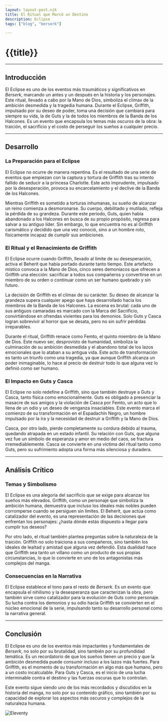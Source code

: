 ```yaml
---
layout: layout-post.njk
title: El Ritual que Marcó un Destino  
description: Eclipse 
tags: ["blog", "berserk"]

---
```


# {{title}}


---

## Introducción  


El Eclipse es uno de los eventos más traumáticos y significativos en *Berserk*, marcando un antes y un después en la historia y los personajes. Este ritual, llevado a cabo por la Mano de Dios, simboliza el clímax de la ambición desmedida y la tragedia humana. Durante el Eclipse, Griffith, impulsado por su deseo de poder, toma una decisión que cambiará para siempre su vida, la de Guts y la de todos los miembros de la Banda de los Halcones. Es un evento que encapsula los temas más oscuros de la obra: la traición, el sacrificio y el costo de perseguir los sueños a cualquier precio.

---

## Desarrollo  

### La Preparación para el Eclipse  
El Eclipse no ocurre de manera repentina. Es el resultado de una serie de eventos que empiezan con la captura y tortura de Griffith tras su intento fallido de seducir a la princesa Charlotte. Este acto imprudente, impulsado por la desesperación, provoca su encarcelamiento y el declive de la Banda de los Halcones.  

Mientras Griffith es sometido a torturas inhumanas, su sueño de alcanzar un reino comienza a desmoronarse. Su cuerpo, debilitado y mutilado, refleja la pérdida de su grandeza. Durante este periodo, Guts, quien había abandonado a los Halcones en busca de su propio propósito, regresa para salvar a su antiguo líder. Sin embargo, lo que encuentra no es al Griffith carismático y decidido que una vez conoció, sino a un hombre roto, físicamente incapaz de cumplir sus ambiciones.

### El Ritual y el Renacimiento de Griffith  
El Eclipse ocurre cuando Griffith, llevado al límite de su desesperación, activa el Beherit que había portado durante tanto tiempo. Este artefacto místico convoca a la Mano de Dios, cinco seres demoníacos que ofrecen a Griffith una elección: sacrificar a todos sus compañeros y convertirse en un miembro de su orden o continuar como un ser humano quebrado y sin futuro.

La decisión de Griffith es el clímax de su carácter. Su deseo de alcanzar la grandeza supera cualquier apego que haya desarrollado hacia los miembros de la Banda de los Halcones. La escena es brutal: cada uno de sus antiguos camaradas es marcado con la Marca del Sacrificio, convirtiéndose en ofrendas vivientes para los demonios. Solo Guts y Casca logran sobrevivir al horror que se desata, pero no sin sufrir pérdidas irreparables.

Durante el ritual, Griffith renace como Femto, el quinto miembro de la Mano de Dios. Este nuevo ser, desprovisto de humanidad, simboliza la culminación de su ambición desmedida y el abandono total de los lazos emocionales que lo ataban a su antigua vida. Este acto de transformación es tanto un triunfo como una tragedia, ya que aunque Griffith alcanza un poder inimaginable, lo hace al precio de destruir todo lo que alguna vez lo definió como ser humano.

### El Impacto en Guts y Casca  
El Eclipse no solo redefine a Griffith, sino que también destruye a Guts y Casca, tanto física como emocionalmente. Guts es obligado a presenciar la masacre de sus amigos y la violación de Casca por Femto, un acto que lo llena de un odio y un deseo de venganza insaciables. Este evento marca el comienzo de su transformación en el Espadachín Negro, un hombre impulsado por la ira y la necesidad de destruir a Griffith y la Mano de Dios.

Casca, por otro lado, pierde completamente su cordura debido al trauma, quedando atrapada en un estado infantil. Su relación con Guts, que alguna vez fue un símbolo de esperanza y amor en medio del caos, se fractura irremediablemente. Casca se convierte en una víctima del ritual tanto como Guts, pero su sufrimiento adopta una forma más silenciosa y duradera.

---

## Análisis Crítico  

### Temas y Simbolismo  
El Eclipse es una alegoría del sacrificio que se exige para alcanzar los sueños más elevados. Griffith, como un personaje que simboliza la ambición humana, demuestra que incluso los ideales más nobles pueden corromperse cuando se persiguen sin límites. El Beherit, que actúa como catalizador del evento, es una representación de las decisiones que enfrentan los personajes: ¿hasta dónde estás dispuesto a llegar para cumplir tus deseos?  

Por otro lado, el ritual también plantea preguntas sobre la naturaleza de la traición. Griffith no solo traiciona a sus compañeros, sino también los ideales de lealtad y amistad que alguna vez defendió. Esta dualidad hace que Griffith sea tanto un villano como un producto de sus propias circunstancias, lo que lo convierte en uno de los antagonistas más complejos del manga.

### Consecuencias en la Narrativa  
El Eclipse establece el tono para el resto de *Berserk*. Es un evento que encapsula el nihilismo y la desesperanza que caracterizan la obra, pero también sirve como catalizador para la evolución de Guts como personaje. Su lucha contra los demonios y su odio hacia Griffith se convierten en el núcleo emocional de la serie, impulsando tanto su desarrollo personal como la narrativa general.

---

## Conclusión  
El Eclipse es uno de los eventos más impactantes y fundamentales de *Berserk*, no solo por su brutalidad, sino también por su profundidad temática. Es un recordatorio de que los sueños tienen un precio y que la ambición desmedida puede consumir incluso a los lazos más fuertes. Para Griffith, es el momento de su transformación en algo más que humano, pero a un costo incalculable. Para Guts y Casca, es el inicio de una lucha interminable contra el destino y las fuerzas oscuras que lo controlan.

Este evento sigue siendo uno de los más recordados y discutidos en la historia del manga, no solo por su contenido gráfico, sino también por su capacidad de explorar los aspectos más oscuros y complejos de la naturaleza humana.  

![Eleventy](/img/eleventy.svg)
